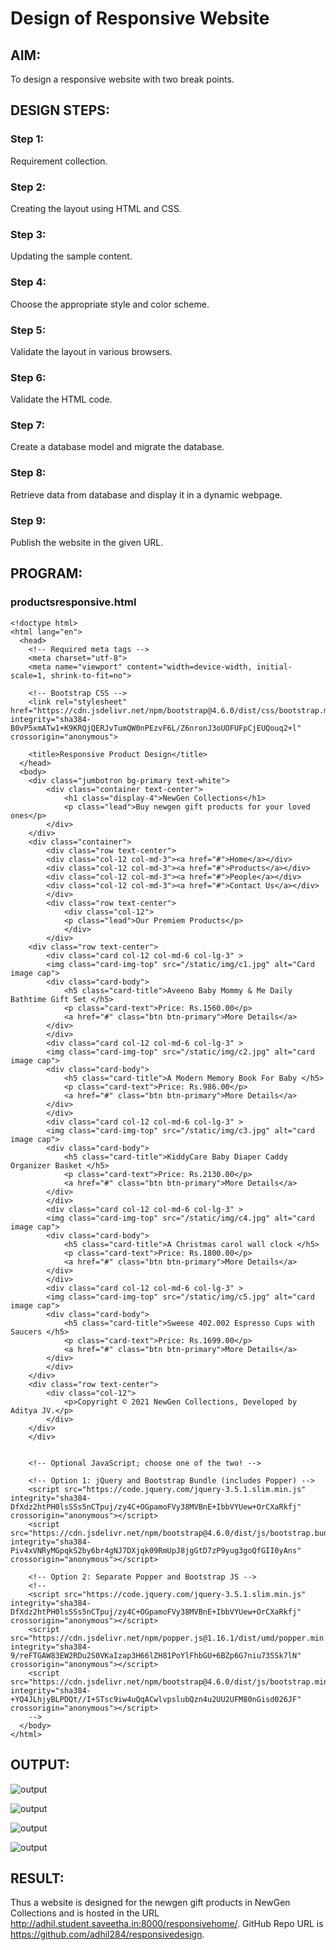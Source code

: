 
# Design of Responsive Website
## AIM:
To design a responsive website with two break points.

## DESIGN STEPS:
### Step 1: 
Requirement collection.
### Step 2:
Creating the layout using HTML and CSS.
### Step 3:
Updating the sample content.
### Step 4:
Choose the appropriate style and color scheme.
### Step 5:
Validate the layout in various browsers.
### Step 6:
Validate the HTML code.
### Step 7:
Create a database model and migrate the database.
### Step 8:
Retrieve data from database and display it in a dynamic webpage.
### Step 9:
Publish the website in the given URL.

## PROGRAM:

### productsresponsive.html
~~~
<!doctype html>
<html lang="en">
  <head>
    <!-- Required meta tags -->
    <meta charset="utf-8">
    <meta name="viewport" content="width=device-width, initial-scale=1, shrink-to-fit=no">

    <!-- Bootstrap CSS -->
    <link rel="stylesheet" href="https://cdn.jsdelivr.net/npm/bootstrap@4.6.0/dist/css/bootstrap.min.css" integrity="sha384-B0vP5xmATw1+K9KRQjQERJvTumQW0nPEzvF6L/Z6nronJ3oUOFUFpCjEUQouq2+l" crossorigin="anonymous">

    <title>Responsive Product Design</title>
  </head>
  <body>
    <div class="jumbotron bg-primary text-white">
        <div class="container text-center">
            <h1 class="display-4">NewGen Collections</h1>
            <p class="lead">Buy newgen gift products for your loved ones</p>
        </div>
    </div>
    <div class="container">
        <div class="row text-center">
        <div class="col-12 col-md-3"><a href="#">Home</a></div>
        <div class="col-12 col-md-3"><a href="#">Products</a></div>
        <div class="col-12 col-md-3"><a href="#">People</a></div> 
        <div class="col-12 col-md-3"><a href="#">Contact Us</a></div>   
        </div>
        <div class="row text-center">
            <div class="col-12">
            <p class="lead">Our Premiem Products</p>    
            </div>
        </div>
    <div class="row text-center">
        <div class="card col-12 col-md-6 col-lg-3" >
        <img class="card-img-top" src="/static/img/c1.jpg" alt="Card image cap">
        <div class="card-body">
            <h5 class="card-title">Aveeno Baby Mommy & Me Daily Bathtime Gift Set </h5>
            <p class="card-text">Price: Rs.1560.00</p>
            <a href="#" class="btn btn-primary">More Details</a>
        </div>
        </div>
        <div class="card col-12 col-md-6 col-lg-3" >
        <img class="card-img-top" src="/static/img/c2.jpg" alt="card image cap">
        <div class="card-body">
            <h5 class="card-title">A Modern Memory Book For Baby </h5>
            <p class="card-text">Price: Rs.986.00</p>
            <a href="#" class="btn btn-primary">More Details</a>
        </div>
        </div>
        <div class="card col-12 col-md-6 col-lg-3" >
        <img class="card-img-top" src="/static/img/c3.jpg" alt="card image cap">
        <div class="card-body">
            <h5 class="card-title">KiddyCare Baby Diaper Caddy Organizer Basket </h5>
            <p class="card-text">Price: Rs.2130.00</p>
            <a href="#" class="btn btn-primary">More Details</a>
        </div>
        </div>
        <div class="card col-12 col-md-6 col-lg-3" >
        <img class="card-img-top" src="/static/img/c4.jpg" alt="card image cap">
        <div class="card-body">
            <h5 class="card-title">A Christmas carol wall clock </h5>
            <p class="card-text">Price: Rs.1800.00</p>
            <a href="#" class="btn btn-primary">More Details</a>
        </div>
        </div>
        <div class="card col-12 col-md-6 col-lg-3" >
        <img class="card-img-top" src="/static/img/c5.jpg" alt="card image cap">
        <div class="card-body">
            <h5 class="card-title">Sweese 402.002 Espresso Cups with Saucers </h5>
            <p class="card-text">Price: Rs.1699.00</p>
            <a href="#" class="btn btn-primary">More Details</a>
        </div>
        </div>
    </div>
    <div class="row text-center">
        <div class="col-12">
            <p>Copyright © 2021 NewGen Collections, Developed by Aditya JV.</p>
        </div>
    </div>
    </div>


    <!-- Optional JavaScript; choose one of the two! -->

    <!-- Option 1: jQuery and Bootstrap Bundle (includes Popper) -->
    <script src="https://code.jquery.com/jquery-3.5.1.slim.min.js" integrity="sha384-DfXdz2htPH0lsSSs5nCTpuj/zy4C+OGpamoFVy38MVBnE+IbbVYUew+OrCXaRkfj" crossorigin="anonymous"></script>
    <script src="https://cdn.jsdelivr.net/npm/bootstrap@4.6.0/dist/js/bootstrap.bundle.min.js" integrity="sha384-Piv4xVNRyMGpqkS2by6br4gNJ7DXjqk09RmUpJ8jgGtD7zP9yug3goQfGII0yAns" crossorigin="anonymous"></script>

    <!-- Option 2: Separate Popper and Bootstrap JS -->
    <!--
    <script src="https://code.jquery.com/jquery-3.5.1.slim.min.js" integrity="sha384-DfXdz2htPH0lsSSs5nCTpuj/zy4C+OGpamoFVy38MVBnE+IbbVYUew+OrCXaRkfj" crossorigin="anonymous"></script>
    <script src="https://cdn.jsdelivr.net/npm/popper.js@1.16.1/dist/umd/popper.min.js" integrity="sha384-9/reFTGAW83EW2RDu2S0VKaIzap3H66lZH81PoYlFhbGU+6BZp6G7niu735Sk7lN" crossorigin="anonymous"></script>
    <script src="https://cdn.jsdelivr.net/npm/bootstrap@4.6.0/dist/js/bootstrap.min.js" integrity="sha384-+YQ4JLhjyBLPDQt//I+STsc9iw4uQqACwlvpslubQzn4u2UU2UFM80nGisd026JF" crossorigin="anonymous"></script>
    -->
  </body>
</html>
~~~

## OUTPUT:
![output](./static/img/o1.png)

![output](./static/img/o2.png)

![output](./static/img/o3.png)

![output](./static/img/o4.png)


## RESULT:
Thus a website is designed for the newgen gift products in NewGen Collections and is hosted in the URL http://adhil.student.saveetha.in:8000/responsivehome/. GitHub Repo URL is https://github.com/adhil284/responsivedesign.